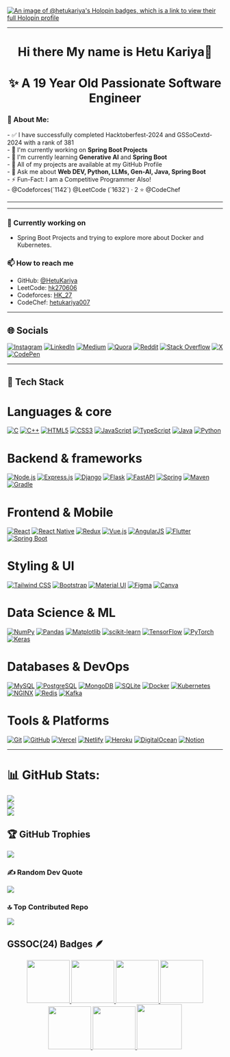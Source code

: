 [![An image of @hetukariya's Holopin badges, which is a link to view their full Holopin profile](https://holopin.me/hetukariya)](https://holopin.io/@hetukariya)

---
<h1 align="center">Hi there My name is Hetu Kariya👋</h1>
<h1 align="center">✨ A 19 Year Old Passionate Software Engineer</h1>
<h3>💫 About Me:</h3>
- ✅ I have successfully completed Hacktoberfest-2024 and GSSoCextd-2024 with a rank of 381<br>
- 🧪 I'm currently working on <b>Spring Boot Projects</b><br>
- 🌱 I'm currently learning <b>Generative AI</b> and <b>Spring Boot</b><br>
- 📂 All of my projects are available at my GitHub Profile<br>
- 💬 Ask me about <b>Web DEV, Python, LLMs, Gen-AI, Java, Spring Boot</b><br>
- ⚡ Fun-Fact: I am a Competitive Programmer Also!<br>
  -  @Codeforces(`1142`) @LeetCode (`1632`) · 2 ⭐ @CodeChef

---

---

### 🔭 Currently working on
- Spring Boot Projects and trying to explore more about Docker and Kubernetes.

### 📫 How to reach me
- GitHub: [@HetuKariya](https://github.com/HetuKariya)  
- LeetCode: [hk270606](https://leetcode.com/u/hk270606/)  
- Codeforces: [HK_27](https://codeforces.com/profile/HK_27)  
- CodeChef: [hetukariya007](https://www.codechef.com/users/hetukariya007)

---

## 🌐 Socials

[![Instagram](https://img.shields.io/badge/Instagram-E4405F?style=for-the-badge\&logo=instagram\&logoColor=white)](https://www.instagram.com/he.tu_kariya/) [![LinkedIn](https://img.shields.io/badge/LinkedIn-0A66C2?style=for-the-badge\&logo=linkedin\&logoColor=white)](https://www.linkedin.com/in/hetu-kariya-20a999284/) [![Medium](https://img.shields.io/badge/Medium-000000?style=for-the-badge\&logo=medium\&logoColor=white)](https://medium.com/@hetukariya80) [![Quora](https://img.shields.io/badge/Quora-B92B27?style=for-the-badge\&logo=quora\&logoColor=white)](https://www.quora.com/profile/Hetu-Kariya-2) [![Reddit](https://img.shields.io/badge/Reddit-FF4500?style=for-the-badge\&logo=reddit\&logoColor=white)](https://www.reddit.com/user/Successful-Syrup4135/) [![Stack Overflow](https://img.shields.io/badge/StackOverflow-F58025?style=for-the-badge\&logo=stack-overflow\&logoColor=white)](https://stackoverflow.com/users/31570290/hetu-kariya) [![X](https://img.shields.io/badge/X-000000?style=for-the-badge\&logo=x\&logoColor=white)](https://x.com/hetu_kariy13269) [![CodePen](https://img.shields.io/badge/CodePen-000000?style=for-the-badge\&logo=codepen\&logoColor=white)](https://codepen.io/Hetu-Kariya-the-looper)

---

## 🧰 Tech Stack

# Languages & core

[![C](https://img.shields.io/badge/C-00599C?style=for-the-badge\&logo=c\&logoColor=white)](#) [![C++](https://img.shields.io/badge/C++-00599C?style=for-the-badge\&logo=c%2B%2B\&logoColor=white)](#) [![HTML5](https://img.shields.io/badge/HTML5-E34F26?style=for-the-badge\&logo=html5\&logoColor=white)](#) [![CSS3](https://img.shields.io/badge/CSS3-1572B6?style=for-the-badge\&logo=css3\&logoColor=white)](#) [![JavaScript](https://img.shields.io/badge/JavaScript-F7DF1E?style=for-the-badge\&logo=javascript\&logoColor=black)](#) [![TypeScript](https://img.shields.io/badge/TypeScript-3178C6?style=for-the-badge\&logo=typescript\&logoColor=white)](#) [![Java](https://img.shields.io/badge/Java-007396?style=for-the-badge\&logo=java\&logoColor=white)](#) [![Python](https://img.shields.io/badge/Python-3776AB?style=for-the-badge\&logo=python\&logoColor=white)](#)

# Backend & frameworks

[![Node.js](https://img.shields.io/badge/Node.js-339933?style=for-the-badge\&logo=node.js\&logoColor=white)](#) [![Express.js](https://img.shields.io/badge/Express.js-000000?style=for-the-badge\&logo=express\&logoColor=white)](#) [![Django](https://img.shields.io/badge/Django-092E20?style=for-the-badge\&logo=django\&logoColor=white)](#) [![Flask](https://img.shields.io/badge/Flask-000000?style=for-the-badge\&logo=flask\&logoColor=white)](#) [![FastAPI](https://img.shields.io/badge/FastAPI-009688?style=for-the-badge\&logo=fastapi\&logoColor=white)](#) [![Spring](https://img.shields.io/badge/Spring-6DB33F?style=for-the-badge\&logo=spring\&logoColor=white)](#) [![Maven](https://img.shields.io/badge/Maven-C71A36?style=for-the-badge\&logo=apache-maven\&logoColor=white)](#) [![Gradle](https://img.shields.io/badge/Gradle-02303A?style=for-the-badge\&logo=gradle\&logoColor=white)](#)

# Frontend & Mobile 

[![React](https://img.shields.io/badge/React-20232A?style=for-the-badge\&logo=react\&logoColor=61DAFB)](#) [![React Native](https://img.shields.io/badge/React_Native-20232A?style=for-the-badge\&logo=react\&logoColor=61DAFB)](#) [![Redux](https://img.shields.io/badge/Redux-764ABC?style=for-the-badge\&logo=redux\&logoColor=white)](#) [![Vue.js](https://img.shields.io/badge/Vue.js-35495E?style=for-the-badge\&logo=vuedotjs\&logoColor=4FC08D)](#) [![AngularJS](https://img.shields.io/badge/AngularJS-DD0031?style=for-the-badge\&logo=angular\&logoColor=white)](#) [![Flutter](https://img.shields.io/badge/Flutter-02569B?style=for-the-badge\&logo=flutter\&logoColor=white)](#) [![Spring Boot](https://img.shields.io/badge/Spring%20Boot-6DB33F?style=for-the-badge&logo=spring&logoColor=white)](#)


# Styling & UI

[![Tailwind CSS](https://img.shields.io/badge/Tailwind_CSS-38B2AC?style=for-the-badge\&logo=tailwind-css\&logoColor=white)](#) [![Bootstrap](https://img.shields.io/badge/Bootstrap-7952B3?style=for-the-badge\&logo=bootstrap\&logoColor=white)](#) [![Material UI](https://img.shields.io/badge/Material--UI-007FFF?style=for-the-badge\&logo=mui\&logoColor=white)](#) [![Figma](https://img.shields.io/badge/Figma-F24E1E?style=for-the-badge\&logo=figma\&logoColor=white)](#) [![Canva](https://img.shields.io/badge/Canva-00C4CC?style=for-the-badge\&logo=canva\&logoColor=white)](#)

# Data Science & ML 

[![NumPy](https://img.shields.io/badge/NumPy-013243?style=for-the-badge\&logo=numpy\&logoColor=white)](#) [![Pandas](https://img.shields.io/badge/Pandas-150458?style=for-the-badge\&logo=pandas\&logoColor=white)](#) [![Matplotlib](https://img.shields.io/badge/Matplotlib-11557C?style=for-the-badge\&logo=matplotlib\&logoColor=white)](#) [![scikit-learn](https://img.shields.io/badge/scikit--learn-F7931E?style=for-the-badge\&logo=scikit-learn\&logoColor=white)](#) [![TensorFlow](https://img.shields.io/badge/TensorFlow-FF6F00?style=for-the-badge\&logo=tensorflow\&logoColor=white)](#) [![PyTorch](https://img.shields.io/badge/PyTorch-EE4C2C?style=for-the-badge\&logo=pyTorch\&logoColor=white)](#) [![Keras](https://img.shields.io/badge/Keras-D00000?style=for-the-badge\&logo=keras\&logoColor=white)](#)

# Databases & DevOps

[![MySQL](https://img.shields.io/badge/MySQL-00758F?style=for-the-badge\&logo=mysql\&logoColor=white)](#) [![PostgreSQL](https://img.shields.io/badge/PostgreSQL-336791?style=for-the-badge\&logo=postgresql\&logoColor=white)](#) [![MongoDB](https://img.shields.io/badge/MongoDB-47A248?style=for-the-badge\&logo=mongodb\&logoColor=white)](#) [![SQLite](https://img.shields.io/badge/SQLite-003B57?style=for-the-badge\&logo=sqlite\&logoColor=white)](#) [![Docker](https://img.shields.io/badge/Docker-2496ED?style=for-the-badge\&logo=docker\&logoColor=white)](#) [![Kubernetes](https://img.shields.io/badge/Kubernetes-326CE5?style=for-the-badge\&logo=kubernetes\&logoColor=white)](#) [![NGINX](https://img.shields.io/badge/NGINX-009639?style=for-the-badge\&logo=nginx\&logoColor=white)](#) [![Redis](https://img.shields.io/badge/Redis-DC382D?style=for-the-badge\&logo=redis\&logoColor=white)](#) [![Kafka](https://img.shields.io/badge/Kafka-231F20?style=for-the-badge\&logo=apachekafka\&logoColor=white)](#)

# Tools & Platforms

[![Git](https://img.shields.io/badge/Git-F05032?style=for-the-badge\&logo=git\&logoColor=white)](#) [![GitHub](https://img.shields.io/badge/GitHub-181717?style=for-the-badge\&logo=github\&logoColor=white)](#) [![Vercel](https://img.shields.io/badge/Vercel-000000?style=for-the-badge\&logo=vercel\&logoColor=white)](#) [![Netlify](https://img.shields.io/badge/Netlify-00C7B7?style=for-the-badge\&logo=netlify\&logoColor=white)](#) [![Heroku](https://img.shields.io/badge/Heroku-430098?style=for-the-badge\&logo=heroku\&logoColor=white)](#) [![DigitalOcean](https://img.shields.io/badge/DigitalOcean-0080FF?style=for-the-badge\&logo=digitalocean\&logoColor=white)](#) [![Notion](https://img.shields.io/badge/Notion-000000?style=for-the-badge\&logo=notion\&logoColor=white)](#)

---

# 📊 GitHub Stats:
![](https://github-readme-stats.vercel.app/api?username=HetuKariya&theme=dark&hide_border=false&include_all_commits=true&count_private=true)<br/>
![](https://github-readme-streak-stats.herokuapp.com/?user=HetuKariya&theme=dark&hide_border=true)<br/>
![](https://github-readme-stats.vercel.app/api/top-langs/?username=HetuKariya&theme=dark&hide_border=true&include_all_commits=true&count_private=true&layout=compact)

## 🏆 GitHub Trophies
![](https://github-profile-trophy.vercel.app/?username=HetuKariya&theme=onestar&no-frame=false&no-bg=true&margin-w=4)

### ✍️ Random Dev Quote
![](https://quotes-github-readme.vercel.app/api?type=horizontal&theme=radical)

### 🔝 Top Contributed Repo
![](https://github-contributor-stats.vercel.app/api?username=HetuKariya&limit=5&theme=dark&combine_all_yearly_contributions=true)

## GSSOC(24) Badges 🪶
<div style='display:flex; align-items:center; gap: 10px;' align='center'><a href="https://gssoc.girlscript.tech/leaderboard">
<img src="https://raw.githubusercontent.com/GSSoC24/Postman-Challenge/main/docs/assets/Postman%20White.png" width="100px" height="100px" />
  <img src="https://raw.githubusercontent.com/GSSoC24/Postman-Challenge/main/docs/assets/1.png" width="100px" height="100px" />
  <img src="https://raw.githubusercontent.com/GSSoC24/Postman-Challenge/main/docs/assets/2.png" width="100px" height="100px" />
   <img src="https://raw.githubusercontent.com/GSSoC24/Postman-Challenge/main/docs/assets/3.png" width="100px" height="100px" />
  <img src="https://raw.githubusercontent.com/GSSoC24/Postman-Challenge/main/docs/assets/4.png" width="100px" height="100px" />
  <img src="https://raw.githubusercontent.com/GSSoC24/Postman-Challenge/main/docs/assets/5.png" width="100px" height="100px" />
 <img src="https://raw.githubusercontent.com/GSSoC24/Postman-Challenge/main/docs/assets/6.png" width="105px" height="105px" />
</div>
